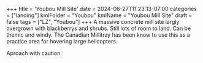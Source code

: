+++
title = 'Youbou Mill Site'
date = 2024-06-27T11:23:13-07:00
categories = ["landing"]
kmlFolder = "Youbou"
kmlName = "Youbou Mill Site"
draft = false
tags = ["LZ", "Youbou"]
+++
A massive concrete mill site largly overgrown with blackberrys and shrubs.   Still lots of room to land. Can be themic and windy.  The Canadian Millitray has been know to use this as a practice area for hovering large helicopters.

Aproach with caution.
